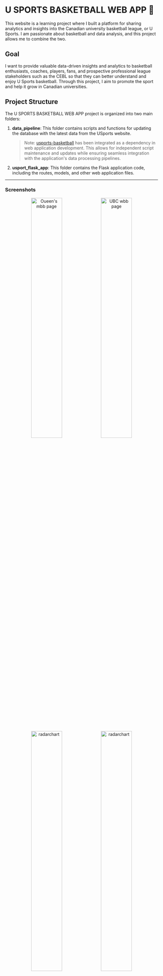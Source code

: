 # U SPORTS BASKETBALL WEB APP 🏀

This website is a learning project where I built a platform for sharing analytics and insights into the Canadian university basketball league, or U Sports. I am passionate about basketball and data analysis, and this project allows me to combine the two.

<a name="readme-top"></a>

## Goal

I want to provide valuable data-driven insights and analytics to basketball enthusiasts, coaches, players, fans, and prospective professional league stakeholders such as the CEBL so that they can better understand and enjoy U Sports basketball. Through this project, I aim to promote the sport and help it grow in Canadian universities.

## Project Structure

The U SPORTS BASKETBALL WEB APP project is organized into two main folders:

1. **data_pipeline**: This folder contains scripts and functions for updating the database with the latest data from the USports website.

   > Note: [usports-basketball](https://github.com/ojadeyemi/usports-basketball "Python package for current usports basketball stats") has been integrated as a dependency in web application development. This allows for independent script maintenance and updates while ensuring seamless integration with the application's data processing pipelines.


2. **usport_flask_app**: This folder contains the Flask application code, including the routes, models, and other web application files.

---

### **Screenshots**

<div align="center">
    <img width="45%" src="./screenshots/image3.png" alt="Oueen's mbb page"/>
    <img width="45%" src="./screenshots/image4.png" alt="UBC wbb page"/>
</div>
<div align="center">
    <img  width="45%" src="./screenshots/image1.png" alt="radarchart"/>
    <img  width="45%" src="./screenshots/image2.png" alt="radarchart"/>
</div>
<div align="center">
    <img src="./screenshots/image5.png" alt="A team's roster table"/> 
    <img src="./screenshots/image6.png" alt="AUS and RSEQ conference standings"/>
</div>


## Contact

For any questions, feedback, or inquiries, feel free to contact me:

- LinkedIn: [OJ Adeyemi](https://www.linkedin.com/in/oj-adeyemi/)

<p align="right">(<a href="#readme-top">back to top</a>)</p>

<!-- LICENSE -->

## License

Distributed under the MIT License. See [`LICENSE`](LICENSE) for more information.
